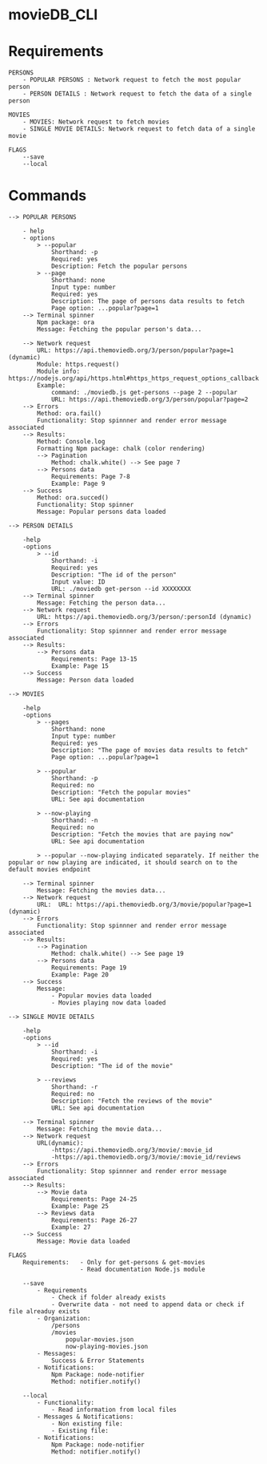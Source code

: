 # movieDB_CLI

# Requirements

    PERSONS
        - POPULAR PERSONS : Network request to fetch the most popular person
        - PERSON DETAILS : Network request to fetch the data of a single person

    MOVIES
        - MOVIES: Network request to fetch movies
        - SINGLE MOVIE DETAILS: Network request to fetch data of a single movie

    FLAGS
        --save
        --local

# Commands

    --> POPULAR PERSONS

        - help
        - options
            > --popular
                Shorthand: -p
                Required: yes
                Description: Fetch the popular persons
            > --page
                Shorthand: none
                Input type: number
                Required: yes
                Description: The page of persons data results to fetch
                Page option: ...popular?page=1
        --> Terminal spinner
            Npm package: ora
            Message: Fetching the popular person's data...

        --> Network request
            URL: https://api.themoviedb.org/3/person/popular?page=1 (dynamic)
            Module: https.request()
            Module info: https://nodejs.org/api/https.html#https_https_request_options_callback
            Example: 
                command: ./moviedb.js get-persons --page 2 --popular
                URL: https://api.themoviedb.org/3/person/popular?page=2
        --> Errors
            Method: ora.fail()
            Functionality: Stop spinnner and render error message associated
        --> Results:
            Method: Console.log
            Formatting Npm package: chalk (color rendering)
            --> Pagination
                Method: chalk.white() --> See page 7
            --> Persons data
                Requirements: Page 7-8
                Example: Page 9
        --> Success
            Method: ora.succed()
            Functionality: Stop spinner
            Message: Popular persons data loaded
    
    --> PERSON DETAILS
        
        -help
        -options
            > --id
                Shorthand: -i
                Required: yes
                Description: "The id of the person"
                Input value: ID
                URL: ./moviedb get-person --id XXXXXXXX
        --> Terminal spinner
            Message: Fetching the person data...
        --> Network request
            URL: https://api.themoviedb.org/3/person/:personId (dynamic)
        --> Errors
            Functionality: Stop spinnner and render error message associated
        --> Results:
            --> Persons data
                Requirements: Page 13-15
                Example: Page 15
        --> Success
            Message: Person data loaded

    --> MOVIES
        
        -help
        -options
            > --pages
                Shorthand: none
                Input type: number
                Required: yes
                Description: "The page of movies data results to fetch"
                Page option: ...popular?page=1

            > --popular
                Shorthand: -p
                Required: no
                Description: "Fetch the popular movies"
                URL: See api documentation
            
            > --now-playing
                Shorthand: -n
                Required: no
                Description: "Fetch the movies that are paying now"
                URL: See api documentation
        
            > --popular --now-playing indicated separately. If neither the popular or now playing are indicated, it should search on to the default movies endpoint

        --> Terminal spinner
            Message: Fetching the movies data...
        --> Network request
            URL:  URL: https://api.themoviedb.org/3/movie/popular?page=1 (dynamic)
        --> Errors
            Functionality: Stop spinnner and render error message associated
        --> Results:
            --> Pagination
                Method: chalk.white() --> See page 19
            --> Persons data
                Requirements: Page 19
                Example: Page 20
        --> Success
            Message: 
                - Popular movies data loaded
                - Movies playing now data loaded

    --> SINGLE MOVIE DETAILS 
        
        -help
        -options
            > --id
                Shorthand: -i
                Required: yes
                Description: "The id of the movie"

            > --reviews
                Shorthand: -r
                Required: no
                Description: "Fetch the reviews of the movie"
                URL: See api documentation

        --> Terminal spinner
            Message: Fetching the movie data...
        --> Network request
            URL(dynamic):
                -https://api.themoviedb.org/3/movie/:movie_id
                -https://api.themoviedb.org/3/movie/:movie_id/reviews
        --> Errors
            Functionality: Stop spinnner and render error message associated
        --> Results:
            --> Movie data
                Requirements: Page 24-25
                Example: Page 25
            --> Reviews data 
                Requirements: Page 26-27
                Example: 27
        --> Success
            Message: Movie data loaded

    FLAGS
        Requirements:   - Only for get-persons & get-movies
                        - Read documentation Node.js module

        --save
            - Requirements
                - Check if folder already exists
                - Overwrite data - not need to append data or check if file alreaduy exists
            - Organization:
                /persons
                /movies
                    popular-movies.json
                    now-playing-movies.json
            - Messages:
                Success & Error Statements
            - Notifications: 
                Npm Package: node-notifier
                Method: notifier.notify()

        --local
            - Functionality:
                - Read information from local files
            - Messages & Notifications:
                - Non existing file:
                - Existing file:
            - Notifications: 
                Npm Package: node-notifier
                Method: notifier.notify()